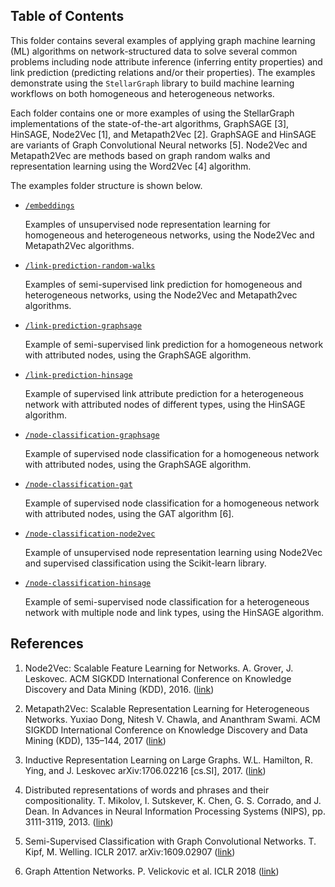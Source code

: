 ## Table of Contents

This folder contains several examples of applying graph machine learning (ML) algorithms on network-structured
data to solve several common problems including node attribute inference (inferring 
entity properties) and link prediction (predicting relations and/or their properties). The
examples demonstrate using the `StellarGraph` library to build machine learning 
workflows on both homogeneous and heterogeneous networks.

Each folder contains one or more examples of using the StellarGraph implementations of the
state-of-the-art algorithms, GraphSAGE [3], HinSAGE, Node2Vec [1], and Metapath2Vec [2]. 
GraphSAGE and HinSAGE are variants of Graph Convolutional Neural networks [5]. Node2Vec and
Metapath2Vec are methods based on graph random walks and representation learning using the
Word2Vec [4] algorithm.

The examples folder structure is shown below. 

* [`/embeddings`](https://github.com/stellargraph/stellargraph/tree/master/demos/embeddings)

    Examples of unsupervised node representation learning for homogeneous and heterogeneous networks, 
    using the Node2Vec and Metapath2Vec algorithms.

* [`/link-prediction-random-walks`](https://github.com/stellargraph/stellargraph/tree/master/demos/link-prediction-random-walks)

    Examples of semi-supervised link prediction for homogeneous and heterogeneous networks, 
    using the Node2Vec and Metapath2vec algorithms.
    
* [`/link-prediction-graphsage`](https://github.com/stellargraph/stellargraph/tree/master/demos/link-prediction-graphsage)

    Example of semi-supervised link prediction for a homogeneous network with attributed nodes, 
    using the GraphSAGE algorithm.
    
* [`/link-prediction-hinsage`](https://github.com/stellargraph/stellargraph/tree/master/demos/link-prediction-hinsage)

    Example of supervised link attribute prediction for a heterogeneous network with attributed nodes of different types, 
    using the HinSAGE algorithm.
    
* [`/node-classification-graphsage`](https://github.com/stellargraph/stellargraph/tree/master/demos/node-classification-graphsage)

    Example of supervised node classification for a homogeneous network with attributed nodes, using the GraphSAGE algorithm.
    
* [`/node-classification-gat`](https://github.com/stellargraph/stellargraph/tree/master/demos/node-classification-gat)

    Example of supervised node classification for a homogeneous network with attributed nodes, using the GAT algorithm [6].

* [`/node-classification-node2vec`](https://github.com/stellargraph/stellargraph/tree/master/demos/node-classification-node2vec)

    Example of unsupervised node representation learning using Node2Vec and supervised classification using 
    the Scikit-learn library.

* [`/node-classification-hinsage`](https://github.com/stellargraph/stellargraph/tree/master/demos/node-classification-hinsage)

    Example of semi-supervised node classification for a heterogeneous network with multiple node and link types, 
    using the HinSAGE algorithm.


## References

1. Node2Vec: Scalable Feature Learning for Networks. A. Grover, J. Leskovec. ACM SIGKDD International Conference on 
Knowledge Discovery and Data Mining (KDD), 2016. ([link](https://snap.stanford.edu/node2vec/))

2. Metapath2Vec: Scalable Representation Learning for Heterogeneous Networks. Yuxiao Dong, Nitesh V. Chawla, and 
Ananthram Swami. ACM SIGKDD International Conference on Knowledge Discovery and Data Mining (KDD), 135–144, 2017
([link](https://ericdongyx.github.io/metapath2vec/m2v.html))

3. Inductive Representation Learning on Large Graphs. W.L. Hamilton, R. Ying, and J. Leskovec arXiv:1706.02216 
[cs.SI], 2017. ([link](http://snap.stanford.edu/graphsage/))

4. Distributed representations of words and phrases and their compositionality. T. Mikolov, 
I. Sutskever, K. Chen, G. S. Corrado, and J. Dean. In Advances in Neural Information Processing
 Systems (NIPS), pp. 3111-3119, 2013. ([link](https://papers.nips.cc/paper/5021-distributed-representations-of-words-and-phrases-and-their-compositionality.pdf))

5. Semi-Supervised Classification with Graph Convolutional Networks. T. Kipf, M. Welling. 
ICLR 2017. arXiv:1609.02907 ([link](https://arxiv.org/abs/1609.02907))

6. Graph Attention Networks. P. Velickovic et al. ICLR 2018 ([link](https://arxiv.org/abs/1710.10903))
